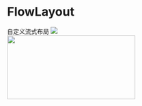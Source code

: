 # FlowLayout
自定义流式布局
![](https://github.com/zkxok/FlowLayout/blob/master/Screenshot/Screenshot_2017-05-29-03-05-46-53.png)  
<img width="300" height="150" src="https://github.com/zkxok/FlowLayout/blob/master/Screenshot/Screenshot_2017-05-29-03-05-46-53.png"/>
